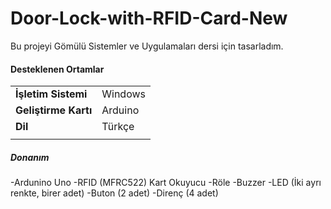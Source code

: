 # Door-Lock-with-RFID-Card-New
Bu projeyi Gömülü Sistemler ve Uygulamaları dersi için tasarladım.


#### Desteklenen Ortamlar

|                         |                                         |
|-------------------------|-----------------------------------------|
| **İşletim Sistemi**     | Windows                                 |
| **Geliştirme Kartı**    | Arduino                                 |
| **Dil**                 | Türkçe                                  |
|                         |                                         |


##### Donanım
-Ardunino Uno
-RFID (MFRC522) Kart Okuyucu
-Röle
-Buzzer
-LED (İki ayrı renkte, birer adet)
-Buton (2 adet)
-Direnç (4 adet)
